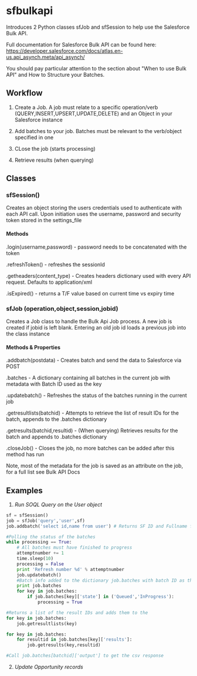 # sfbulkapi

Introduces 2 Python classes sfJob and sfSession to help use the Salesforce Bulk API.

Full documentation for Salesforce Bulk API can be found here: https://developer.salesforce.com/docs/atlas.en-us.api_asynch.meta/api_asynch/

You should pay particular attention to the section about "When to use Bulk API" and How to Structure your Batches.

## Workflow

1) Create a Job. A job must relate to a specific operation/verb (QUERY,INSERT,UPSERT,UPDATE,DELETE) and an Object in your Salesforce instance

2) Add batches to your job. Batches must be relevant to the verb/object specified in one

3) CLose the job (starts processing)

4) Retrieve results (when querying)

## Classes

### sfSession()

Creates an object storing the users credentials used to authenticate with each API call. Upon initiation uses the username, password and security token stored in the settings_file <br>

#### Methods

.login(username,password) - password needs to be concatenated with the token

.refreshToken() - refreshes the sessionId

.getheaders(content_type) - Creates headers dictionary used with every API request. Defaults to application/xml

.isExpired() - returns a T/F value based on current time vs expiry time

### sfJob (operation,object,session,jobid)

Creates a Job class to handle the Bulk Api Job process. A new job is created if jobid is left blank. Entering an old job id loads a previous job into the class instance

#### Methods & Properties

.addbatch(postdata) - Creates batch and send the data to Salesforce via POST 

.batches - A dictionary containing all batches in the current job with metadata with Batch ID used as the key 

.updatebatch() - Refreshes the status of the batches running in the current job

.getresultlists(batchid) - Attempts to retrieve the list of result IDs for the batch, appends to the .batches dictionary

.getresults(batchid,resultid) - (When querying) Retrieves results for the batch and appends to .batches dictionary 

.closeJob() - Closes the job, no more batches can be added after this method has run

Note, most of the metadata for the job is saved as an attribute on the job, for a full list see Bulk API Docs

## Examples

1) *Run SOQL Query on the User object*

```python
sf = sfSession()
job = sfJob('query','user',sf)
job.addbatch('select id,name from user') # Returns SF ID and Fullname for all users

#Polling the status of the batches
while processing == True:
	# All batches must have finished to progress
	attemptnumber += 1
	time.sleep(10)
	processing = False
	print 'Refresh number %d' % attemptnumber
	job.updatebatch()
	#Batch info added to the dictionary job.batches with batch ID as the key
	print job.batches 
	for key in job.batches:
		if job.batches[key]['state'] in ('Queued','InProgress'):
			processing = True

#Returns a list of the result IDs and adds them to the
for key in job.batches:
	job.getresultlists(key)

for key in job.batches:
	for resultid in job.batches[key]['results']:
		job.getresults(key,resultid)

#Call job.batches[batchid]['output'] to get the csv response

```

2) *Update Opportunity records*

